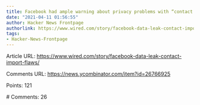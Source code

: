 ```yaml
---
title: Facebook had ample warning about privacy problems with “contact import” feature
date: "2021-04-11 01:56:55"
author: Hacker News Frontpage
authorlink: https://www.wired.com/story/facebook-data-leak-contact-import-flaws/
tags:
- Hacker-News-Frontpage
---
```


<p>Article URL: <a href="https://www.wired.com/story/facebook-data-leak-contact-import-flaws/">https://www.wired.com/story/facebook-data-leak-contact-import-flaws/</a></p>
<p>Comments URL: <a href="https://news.ycombinator.com/item?id=26766925">https://news.ycombinator.com/item?id=26766925</a></p>
<p>Points: 121</p>
<p># Comments: 26</p>
